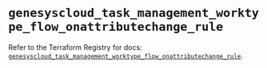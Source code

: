 # `genesyscloud_task_management_worktype_flow_onattributechange_rule`

Refer to the Terraform Registry for docs: [`genesyscloud_task_management_worktype_flow_onattributechange_rule`](https://registry.terraform.io/providers/mypurecloud/genesyscloud/1.70.0/docs/resources/task_management_worktype_flow_onattributechange_rule).
